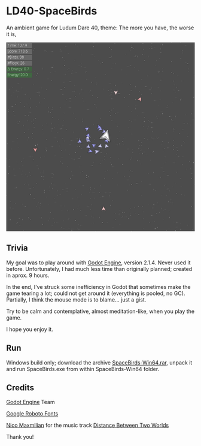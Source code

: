 # LD40-SpaceBirds
An ambient game for Ludum Dare 40, theme: The more you have, the worse it is,

![Space Birds Screenshot](/SpaceBirds.jpg)

## Trivia

My goal was to play around with [Godot Engine](https://godotengine.org/), version 2.1.4. Never used it before.
Unfortunately, I had much less time than originally planned; created in aprox. 9 hours.

In the end, I've struck some inefficiency in Godot that sometimes make the game tearing a lot;
could not get around it (everything is pooled, no GC). Partially, I think the mouse mode is
to blame... just a gist.

Try to be calm and contemplative, almost meditation-like, when you play the game.

I hope you enjoy it.

## Run

Windows build only; download the archive [SpaceBirds-Win64.rar](/Build/WSpaceBirds-Win64.rar), unpack it and run SpaceBirds.exe from within SpaceBirds-Win64 folder.

## Credits

[Godot Engine](https://godotengine.org/) Team

[Google Roboto Fonts](https://fonts.google.com/specimen/Roboto)

[Nico Maxmilian](http://www.indiegamemusic.com/viewartist.php?id=1958) for the music track [Distance Between Two Worlds](http://www.indiegamemusic.com/viewtrack.php?id=3191)

Thank you!